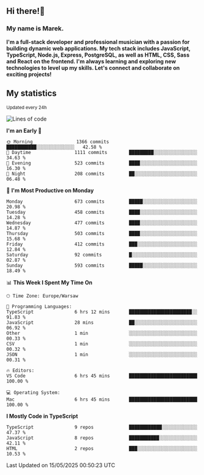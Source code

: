 ## Hi there!👋 ##
### My name is Marek. ###

**I'm a full-stack developer and professional musician with a passion for building dynamic web applications. My tech stack includes JavaScript, TypeScript, Node.js, Express, PostgreSQL, as well as HTML, CSS, Sass and React on the frontend. I'm always learning and exploring new technologies to level up my skills. Let's connect and collaborate on exciting projects!**

## My statistics ##
<sub>Updated every 24h</sub>
<!--START_SECTION:waka-->
![Lines of code](https://img.shields.io/badge/From%20Hello%20World%20I%27ve%20Written-238.4%20thousand%20lines%20of%20code-blue)

**I'm an Early 🐤** 

```text
🌞 Morning                1366 commits        ███████████░░░░░░░░░░░░░░   42.58 % 
🌆 Daytime                1111 commits        █████████░░░░░░░░░░░░░░░░   34.63 % 
🌃 Evening                523 commits         ████░░░░░░░░░░░░░░░░░░░░░   16.30 % 
🌙 Night                  208 commits         ██░░░░░░░░░░░░░░░░░░░░░░░   06.48 % 
```
📅 **I'm Most Productive on Monday** 

```text
Monday                   673 commits         █████░░░░░░░░░░░░░░░░░░░░   20.98 % 
Tuesday                  458 commits         ████░░░░░░░░░░░░░░░░░░░░░   14.28 % 
Wednesday                477 commits         ████░░░░░░░░░░░░░░░░░░░░░   14.87 % 
Thursday                 503 commits         ████░░░░░░░░░░░░░░░░░░░░░   15.68 % 
Friday                   412 commits         ███░░░░░░░░░░░░░░░░░░░░░░   12.84 % 
Saturday                 92 commits          █░░░░░░░░░░░░░░░░░░░░░░░░   02.87 % 
Sunday                   593 commits         █████░░░░░░░░░░░░░░░░░░░░   18.49 % 
```


📊 **This Week I Spent My Time On** 

```text
🕑︎ Time Zone: Europe/Warsaw

💬 Programming Languages: 
TypeScript               6 hrs 12 mins       ███████████████████████░░   91.83 % 
JavaScript               28 mins             ██░░░░░░░░░░░░░░░░░░░░░░░   06.92 % 
Other                    1 min               ░░░░░░░░░░░░░░░░░░░░░░░░░   00.33 % 
CSV                      1 min               ░░░░░░░░░░░░░░░░░░░░░░░░░   00.32 % 
JSON                     1 min               ░░░░░░░░░░░░░░░░░░░░░░░░░   00.31 % 

🔥 Editors: 
VS Code                  6 hrs 45 mins       █████████████████████████   100.00 % 

💻 Operating System: 
Mac                      6 hrs 45 mins       █████████████████████████   100.00 % 
```

**I Mostly Code in TypeScript** 

```text
TypeScript               9 repos             ████████████░░░░░░░░░░░░░   47.37 % 
JavaScript               8 repos             ███████████░░░░░░░░░░░░░░   42.11 % 
HTML                     2 repos             ███░░░░░░░░░░░░░░░░░░░░░░   10.53 % 
```




 Last Updated on 15/05/2025 00:50:23 UTC
<!--END_SECTION:waka-->

<!--
**MarekSax/MarekSax** is a ✨ _special_ ✨ repository because its `README.md` (this file) appears on your GitHub profile.

Here are some ideas to get you started:

- 🔭 I’m currently working on ...
- 🌱 I’m currently learning ...
- 👯 I’m looking to collaborate on ...
- 🤔 I’m looking for help with ...
- 💬 Ask me about ...
- 📫 How to reach me: ...
- 😄 Pronouns: ...
- ⚡ Fun fact: ...
-->
